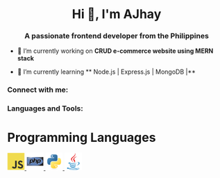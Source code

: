 <h1 align="center">Hi 👋, I'm AJhay</h1>
<h3 align="center">A passionate frontend developer from the Philippines</h3>

- 🔭 I’m currently working on **CRUD e-commerce website using MERN stack**

- 🌱 I’m currently learning ** Node.js | Express.js | MongoDB |**

<h3 align="left">Connect with me:</h3>
<p align="left">
</p>

<h3 align="left">Languages and Tools:</h3>
<h1>Programming Languages</h1>

<a href="https://developer.mozilla.org/en-US/docs/Web/JavaScript" target="_blank" rel="noreferrer"> <img src="https://raw.githubusercontent.com/devicons/devicon/master/icons/javascript/javascript-original.svg" alt="javascript" width="40" height="40"/> </a><a href="https://www.php.net" target="_blank" rel="noreferrer"> <img src="https://raw.githubusercontent.com/devicons/devicon/master/icons/php/php-original.svg" alt="php" width="40" height="40"/> </a><a href="https://www.python.org" target="_blank" rel="noreferrer"> <img src="https://raw.githubusercontent.com/devicons/devicon/master/icons/python/python-original.svg" alt="python" width="40" height="40"/> </a> <a href="https://www.java.com" target="_blank" rel="noreferrer"> <img src="https://raw.githubusercontent.com/devicons/devicon/master/icons/java/java-original.svg" alt="java" width="40" height="40"/> </a>


